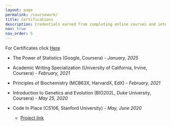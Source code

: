 ```yaml
---
layout: page
permalink: /coursework/
title: Certifications
description: Credentials earned from completing online courses and internships.
nav: true
nav_order: 5
---
```

For Certificates click [Here](https://drive.google.com/drive/folders/1h0Kd9bKYtfLiGb4M3B7OC7jOcPwLtbiP?usp=sharing) 

- The Power of Statistics (Google, Coursera) *- January, 2025*

- Academic Writing Specialization (University of California, Irvine, Coursera)  *- February, 2021* 

- Principles of Biochemistry (MCB63X, HarvardX, EdX) *- February, 2021*  

- Introduction to Genetics and Evolution (BIO202L, Duke University, Coursera) *- May 25, 2020* 

- Code In Place (CS106, Stanford University) *- May, June 2020*  
  - [Project link](https://compedu.stanford.edu/codeinplace/public/projects/0263.html)